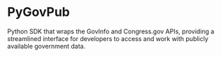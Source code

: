 # PyGovPub
Python SDK that wraps the GovInfo and Congress.gov APIs, providing a streamlined interface for developers to access and work with publicly available government data.
